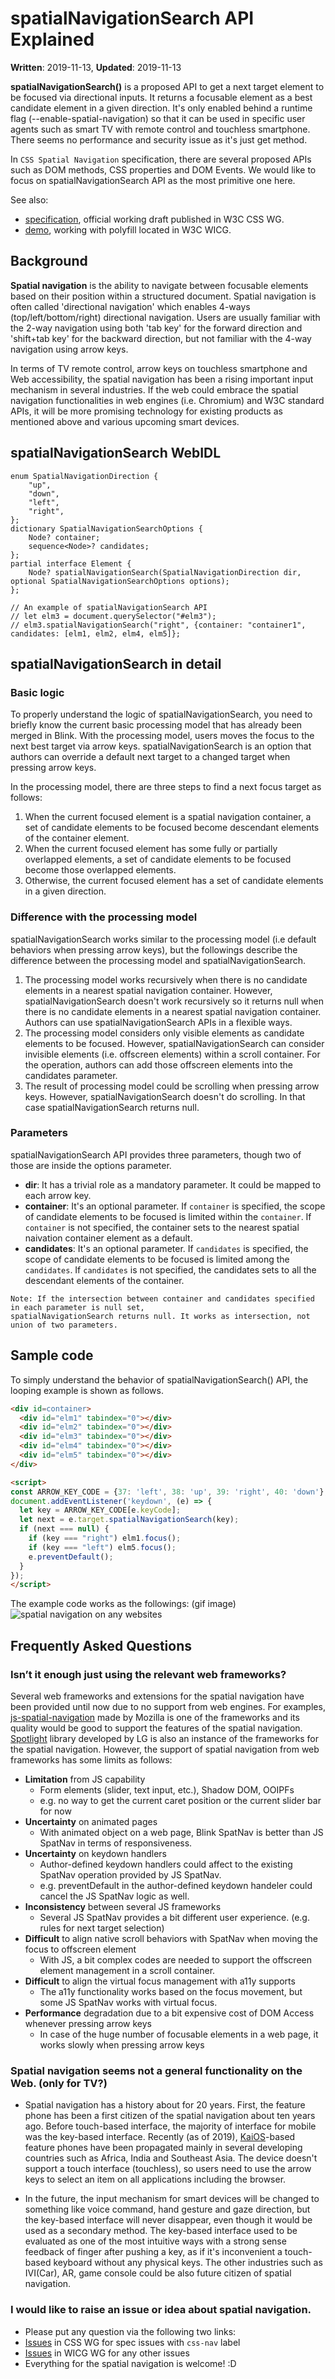 # spatialNavigationSearch API Explained

**Written**: 2019-11-13, **Updated**: 2019-11-13

**spatialNavigationSearch()** is a proposed API to get a next target element to be focused via directional inputs. It returns a focusable element as a best candidate element in a given direction. It's only enabled behind a runtime flag (--enable-spatial-navigation) so that it can be used in specific user agents such as smart TV with remote control and touchless smartphone. There seems no performance and security issue as it's just get method.

In `CSS Spatial Navigation` specification, there are several proposed APIs such as DOM methods, CSS properties and DOM Events. We would like to focus on spatialNavigationSearch API as the most primitive one here.

See also:
* [specification](https://drafts.csswg.org/css-nav-1/#dom-element-spatialnavigationsearch), official working draft published in W3C CSS WG.
* [demo](https://wicg.github.io/spatial-navigation/demo/#spatialNavSearch), working with polyfill located in W3C WICG.

## Background

**Spatial navigation** is the ability to navigate between focusable elements based on their position within a structured document. Spatial navigation is often called 'directional navigation' which enables 4-ways (top/left/bottom/right) directional navigation. Users are usually familiar with the 2-way navigation using both 'tab key' for the forward direction and 'shift+tab key' for the backward direction, but not familiar with the 4-way navigation using arrow keys.

In terms of TV remote control, arrow keys on touchless smartphone and Web accessibility, the spatial navigation has been a rising important input mechanism in several industries. If the web could embrace the spatial navigation functionalities in web engines (i.e. Chromium) and W3C standard APIs, it will be more promising technology for existing products as mentioned above and various upcoming smart devices.

## spatialNavigationSearch WebIDL

```webidl
enum SpatialNavigationDirection {
    "up",
    "down",
    "left",
    "right",
};
dictionary SpatialNavigationSearchOptions {
    Node? container;
    sequence<Node>? candidates;
};
partial interface Element {
    Node? spatialNavigationSearch(SpatialNavigationDirection dir, optional SpatialNavigationSearchOptions options);
};

// An example of spatialNavigationSearch API
// let elm3 = document.querySelector("#elm3");
// elm3.spatialNavigationSearch("right", {container: "container1", candidates: [elm1, elm2, elm4, elm5]};
```

## spatialNavigationSearch in detail

### Basic logic
To properly understand the logic of spatialNavigationSearch, you need to briefly know the current basic processing model that has already been merged in Blink. With the processing model, users moves the focus to the next best target via arrow keys. spatialNavigationSearch is an option that authors can override a default next target to a changed target when pressing arrow keys.

In the processing model, there are three steps to find a next focus target as follows:

1. When the current focused element is a spatial navigation container, a set of candidate elements to be focused become descendant elements of the container element. 
2. When the current focused element has some fully or partially overlapped elements, a set of candidate elements to be focused become those overlapped elements.
3. Otherwise, the current focused element has a set of candidate elements in a given direction.

### Difference with the processing model
spatialNavigationSearch works similar to the processing model (i.e default behaviors when pressing arrow keys), but the followings describe the difference between the processing model and spatialNavigationSearch.

1. The processing model works recursively when there is no candidate elements in a nearest spatial navigation container. However, spatialNavigationSearch doesn't work recursively so it returns null when there is no candidate elements in a nearest spatial navigation container. Authors can use spatialNavigationSearch APIs in a flexible ways.
2. The processing model considers only visible elements as candidate elements to be focused. However, spatialNavigationSearch can consider invisible elements (i.e. offscreen elements) within a scroll container. For the operation, authors can add those offscreen elements into the candidates parameter.
3. The result of processing model could be scrolling when pressing arrow keys. However, spatialNavigationSearch doesn't do scrolling. In that case spatialNavigationSearch returns null.

### Parameters
spatialNavigationSearch API provides three parameters, though two of those are inside the options parameter.

* **dir**: It has a trivial role as a mandatory parameter. It could be mapped to each arrow key.
* **container**: It's an optional parameter. If `container` is specified, the scope of candidate elements to be focused is limited within the `container`. If `container` is not specified, the container sets to the nearest spatial naivation container element as a default.
* **candidates**: It's an optional parameter. If `candidates` is specified, the scope of candidate elements to be focused is limited among the `candidates`. If `candidates` is not specified, the candidates sets to all the descendant elements of the container.

```
Note: If the intersection between container and candidates specified in each parameter is null set,
spatialNavigationSearch returns null. It works as intersection, not union of two parameters.
```

## Sample code
To simply understand the behavior of spatialNavigationSearch() API, the looping example is shown as follows.
```html
<div id=container>
  <div id="elm1" tabindex="0"></div>
  <div id="elm2" tabindex="0"></div>
  <div id="elm3" tabindex="0"></div>
  <div id="elm4" tabindex="0"></div>
  <div id="elm5" tabindex="0"></div>
</div>

<script>
const ARROW_KEY_CODE = {37: 'left', 38: 'up', 39: 'right', 40: 'down'};
document.addEventListener('keydown', (e) => {
  let key = ARROW_KEY_CODE[e.keyCode];
  let next = e.target.spatialNavigationSearch(key);
  if (next === null) {
    if (key === "right") elm1.focus();
    if (key === "left") elm5.focus();
    e.preventDefault();
  }
});
</script>
```

The example code works as the followings: (gif image)
![spatial navigation on any websites](https://raw.githubusercontent.com/lgewst/images/master/spatialNavigationSearch.gif)

## Frequently Asked Questions

### Isn’t it enough just using the relevant web frameworks?
Several web frameworks and extensions for the spatial navigation have been provided until now due to no support from web engines. For examples, [js-spatial-navigation](https://github.com/luke-chang/js-spatial-navigation) made by Mozilla is one of the frameworks and its quality would be good to support the features of the spatial navigation. [Spotlight](https://github.com/enactjs/enact/tree/master/packages/spotlight) library developed by LG is also an instance of the frameworks for the spatial navigation. However, the support of spatial navigation from web frameworks has some limits as follows:
- **Limitation** from JS capability
  - Form elements (slider, text input, etc.), Shadow DOM, OOIPFs
  - e.g. no way to get the current caret position or the current slider bar for now
- **Uncertainty** on animated pages
  - With animated object on a web page, Blink SpatNav is better than JS SpatNav in terms of responsiveness.
- **Uncertainty** on keydown handlers
  - Author-defined keydown handlers could affect to the existing SpatNav operation provided by JS SpatNav.
  - e.g. preventDefault in the author-defined keydown handeler could cancel the JS SpatNav logic as well.
- **Inconsistency** between several JS frameworks
  - Several JS SpatNav provides a bit different user experience. (e.g. rules for next target selection)
- **Difficult** to align native scroll behaviors with SpatNav when moving the focus to offscreen element
  - With JS, a bit complex codes are needed to support the offscreen element management in a scroll container.
- **Difficult** to align the virtual focus management with a11y supports
  - The a11y functionality works based on the focus movement, but some JS SpatNav works with virtual focus.
- **Performance** degradation due to a bit expensive cost of DOM Access whenever pressing arrow keys
  - In case of the huge number of focusable elements in a web page, it works slowly when pressing arrow keys

### Spatial navigation seems not a general functionality on the Web. (only for TV?)
- Spatial navigation has a history about for 20 years. First, the feature phone has been a first citizen of the spatial navigation about ten years ago. Before touch-based interface, the majority of interface for mobile was the key-based interface. Recently (as of 2019), [KaiOS](https://www.kaiostech.com/)-based feature phones have been propagated mainly in several developing countries such as Africa, India and Southeast Asia. The device doesn't support a touch interface (touchless), so users need to use the arrow keys to select an item on all applications including the browser.

- In the future, the input mechanism for smart devices will be changed to something like voice command, hand gesture and gaze direction, but the key-based interface will never disappear, even though it would be used as a secondary method. The key-based interface used to be evaluated as one of the most intuitive ways with a strong sense feedback of finger after pushing a key, as if it's inconvenient a touch-based keyboard without any physical keys. The other industries such as IVI(Car), AR, game console could be also future citizen of spatial navigation.

### I would like to raise an issue or idea about spatial navigation.
- Please put any question via the following two links:
- [Issues](https://github.com/w3c/csswg-drafts/labels/css-nav-1) in CSS WG for spec issues with `css-nav` label
- [Issues](https://github.com/WICG/spatial-navigation/issues) in WICG WG for any other issues
- Everything for the spatial navigation is welcome! :D
